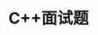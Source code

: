 ---
title: C++面试题
shortTitle: C++面试题
description: C++八股文
category:
  - C++八股文
tag:
  - C++八股文
head:
  - - meta
    - name: keywords
      content: C++八股文
---